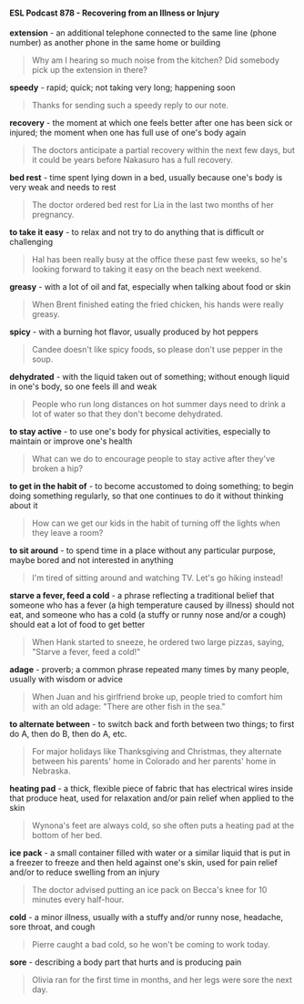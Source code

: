 #### ESL Podcast 878 - Recovering from an Illness or Injury

**extension** - an additional telephone connected to the same line (phone number)
as another phone in the same home or building

> Why am I hearing so much noise from the kitchen? Did somebody pick up the
extension in there?

**speedy** - rapid; quick; not taking very long; happening soon

> Thanks for sending such a speedy reply to our note.

**recovery** - the moment at which one feels better after one has been sick or
injured; the moment when one has full use of one's body again

> The doctors anticipate a partial recovery within the next few days, but it could
be years before Nakasuro has a full recovery.

**bed rest** - time spent lying down in a bed, usually because one's body is very
weak and needs to rest

> The doctor ordered bed rest for Lia in the last two months of her pregnancy.

**to take it easy** - to relax and not try to do anything that is difficult or challenging

> Hal has been really busy at the office these past few weeks, so he's looking
forward to taking it easy on the beach next weekend.

**greasy** - with a lot of oil and fat, especially when talking about food or skin

> When Brent finished eating the fried chicken, his hands were really greasy.

**spicy** - with a burning hot flavor, usually produced by hot peppers

> Candee doesn't like spicy foods, so please don't use pepper in the soup.

**dehydrated** - with the liquid taken out of something; without enough liquid in
one's body, so one feels ill and weak

> People who run long distances on hot summer days need to drink a lot of water
so that they don't become dehydrated.

**to stay active** - to use one's body for physical activities, especially to maintain
or improve one's health

> What can we do to encourage people to stay active after they've broken a hip?

**to get in the habit of** - to become accustomed to doing something; to begin
doing something regularly, so that one continues to do it without thinking about it

> How can we get our kids in the habit of turning off the lights when they leave a
room?

**to sit around** - to spend time in a place without any particular purpose, maybe
bored and not interested in anything

> I'm tired of sitting around and watching TV. Let's go hiking instead!

**starve a fever, feed a cold** - a phrase reflecting a traditional belief that
someone who has a fever (a high temperature caused by illness) should not eat,
and someone who has a cold (a stuffy or runny nose and/or a cough) should eat
a lot of food to get better

> When Hank started to sneeze, he ordered two large pizzas, saying, "Starve a
fever, feed a cold!"

**adage** - proverb; a common phrase repeated many times by many people,
usually with wisdom or advice

> When Juan and his girlfriend broke up, people tried to comfort him with an old
adage: "There are other fish in the sea."

**to alternate between** - to switch back and forth between two things; to first do
A, then do B, then do A, etc.

> For major holidays like Thanksgiving and Christmas, they alternate between his
parents' home in Colorado and her parents' home in Nebraska.

**heating pad** - a thick, flexible piece of fabric that has electrical wires inside that
produce heat, used for relaxation and/or pain relief when applied to the skin

> Wynona's feet are always cold, so she often puts a heating pad at the bottom of
her bed.

**ice pack** - a small container filled with water or a similar liquid that is put in a
freezer to freeze and then held against one's skin, used for pain relief and/or to
reduce swelling from an injury

> The doctor advised putting an ice pack on Becca's knee for 10 minutes every
half-hour.

**cold** - a minor illness, usually with a stuffy and/or runny nose, headache, sore
throat, and cough

> Pierre caught a bad cold, so he won't be coming to work today.

**sore** - describing a body part that hurts and is producing pain

> Olivia ran for the first time in months, and her legs were sore the next day.

